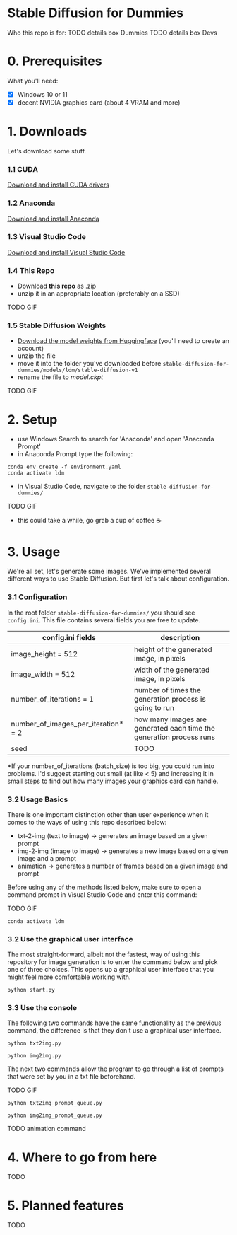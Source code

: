 # Stable Diffusion for Dummies

Who this repo is for:
TODO details box Dummies
TODO details box Devs

# 0. Prerequisites

What you'll need:

- [x] Windows 10 or 11
- [x] decent NVIDIA graphics card (about 4 VRAM and more)

# 1. Downloads

Let's download some stuff.

### 1.1 CUDA

<a href="https://developer.nvidia.com/cuda-11-6-2-download-archive?target_os=Windows&target_arch=x86_64" rel="noopener noreferrer">Download and install CUDA drivers
</a>

### 1.2 Anaconda

<a href="https://www.anaconda.com/" rel="noopener noreferrer">Download and install Anaconda</a>

### 1.3 Visual Studio Code

<a href="https://code.visualstudio.com/Download" rel="noopener noreferrer">Download and install Visual Studio Code</a>

### 1.4 This Repo

- Download **this repo** as .zip
- unzip it in an appropriate location (preferably on a SSD)

TODO GIF

### 1.5 Stable Diffusion Weights

- <a href="https://huggingface.co/CompVis/stable-diffusion-v-1-4-original" rel="noopener noreferrer">Download the model weights from Huggingface</a> (you'll need to create an account)
- unzip the file
- move it into the folder you've downloaded before ```stable-diffusion-for-dummies/models/ldm/stable-diffusion-v1```
- rename the file to *model.ckpt*

TODO GIF

# 2. Setup

- use Windows Search to search for 'Anaconda' and open 'Anaconda Prompt'
- in Anaconda Prompt type the following:

``` command prompt
conda env create -f environment.yaml
conda activate ldm
```

- in Visual Studio Code, navigate to the folder ```stable-diffusion-for-dummies/```

TODO GIF

- this could take a while, go grab a cup of coffee ☕

# 3. Usage

We're all set, let's generate some images. We've implemented several different ways to use Stable Diffusion. But first let's talk about configuration.

### 3.1 Configuration

In the root folder ```stable-diffusion-for-dummies/``` you should see ```config.ini```. This file contains several fields you are free to update.

| config.ini fields | description |
| ------------- | ------------- |
| image_height = 512  | height of the generated image, in pixels  |
| image_width = 512  | width of the generated image, in pixels  |
| number_of_iterations = 1  |  number of times the generation process is going to run  |
| number_of_images_per_iteration* = 2  | how many images are generated each time the generation process runs |
| seed | TODO  |

*If your number_of_iterations (batch_size) is too big, you could run into problems. I'd suggest starting out small (at like < 5) and increasing it in small steps to find out how many images your graphics card can handle.

### 3.2 Usage Basics

There is one important distinction other than user experience when it comes to the ways of using this repo described below:

- txt-2-img (text to image) -> generates an image based on a given prompt
- img-2-img (image to image) -> generates a new image based on a given image and a prompt
- animation -> generates a number of frames based on a given image and prompt

Before using any of the methods listed below, make sure to open a command prompt in Visual Studio Code and enter this command:

TODO GIF

``` command prompt
conda activate ldm
```

### 3.2 Use the graphical user interface

The most straight-forward, albeit not the fastest, way of using this repository for image generation is to enter the command below and pick one of three choices. This opens up a graphical user interface that you might feel more comfortable working with.

```command prompt
python start.py 
```

### 3.3 Use the console

The following two commands have the same functionality as the previous command, the difference is that they don't use a graphical user interface.

```command prompt
python txt2img.py
```

```command prompt
python img2img.py 
```

The next two commands allow the program to go through a list of prompts that were set by you in a txt file beforehand.

TODO GIF

```command prompt
python txt2img_prompt_queue.py 
```

```command prompt
python img2img_prompt_queue.py 
```

TODO animation command

# 4. Where to go from here

TODO

# 5. Planned features

TODO
